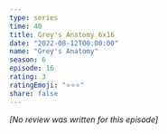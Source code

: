 ```yaml
---
type: series
time: 40
title: Grey's Anatomy 6x16
date: "2022-08-12T00:00:00"
name: "Grey's Anatomy"
season: 6
episode: 16
rating: 3
ratingEmoji: "⭐️⭐️⭐️"
share: false
---
```


*[No review was written for this episode]*